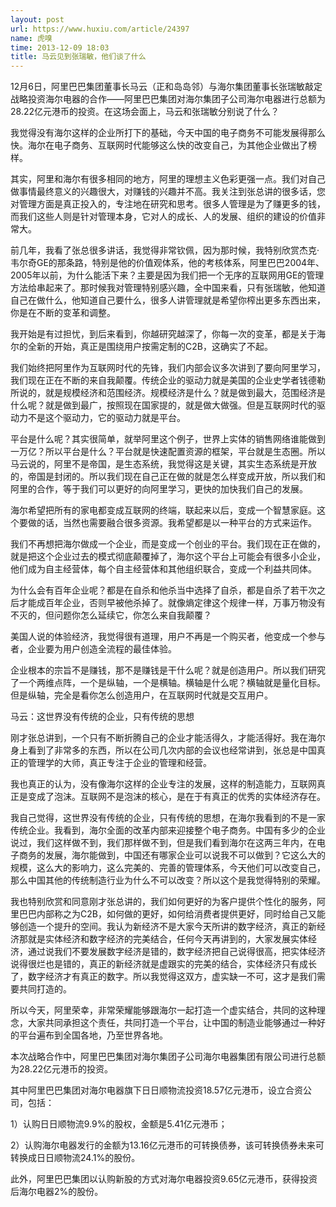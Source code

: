 ```yaml
---
layout: post
url: https://www.huxiu.com/article/24397
name: 虎嗅
time: 2013-12-09 18:03
title: 马云见到张瑞敏，他们谈了什么
---
```

12月6日，阿里巴巴集团董事长马云（正和岛岛邻）与海尔集团董事长张瑞敏敲定战略投资海尔电器的合作——阿里巴巴集团对海尔集团子公司海尔电器进行总额为28.22亿元港币的投资。在这场会面上，马云和张瑞敏分别说了什么？

我觉得没有海尔这样的企业所打下的基础，今天中国的电子商务不可能发展得那么快。海尔在电子商务、互联网时代能够这么快的改变自己，为其他企业做出了榜样。

其实，阿里和海尔有很多相同的地方，阿里的理想主义色彩更强一点。我们对自己做事情最终意义的兴趣很大，对赚钱的兴趣并不高。我关注到张总讲的很多话，您对管理方面是真正投入的，专注地在研究和思考。很多人管理是为了赚更多的钱，而我们这些人则是针对管理本身，它对人的成长、人的发展、组织的建设的价值非常大。

前几年，我看了张总很多讲话，我觉得非常钦佩，因为那时候，我特别欣赏杰克·韦尔奇GE的那条路，特别是他的价值观体系，他的考核体系，阿里巴巴2004年、2005年以前，为什么能活下来？主要是因为我们把一个无序的互联网用GE的管理方法给串起来了。那时候我对管理特别感兴趣，全中国来看，只有张瑞敏，他知道自己在做什么，他知道自己要什么，很多人讲管理就是希望你榨出更多东西出来，你是在不断的变革和调整。

我开始是有过担忧，到后来看到，你越研究越深了，你每一次的变革，都是关于海尔的全新的开始，真正是围绕用户按需定制的C2B，这确实了不起。

我们始终把阿里作为互联网时代的先锋，我们内部会议多次讲到了要向阿里学习，我们现在正在不断的来自我颠覆。传统企业的驱动力就是美国的企业史学者钱德勒所说的，就是规模经济和范围经济。规模经济是什么？就是做到最大，范围经济是什么呢？就是做到最广，按照现在国家提的，就是做大做强。但是互联网时代的驱动力不是这个驱动力，它的驱动力就是平台。

平台是什么呢？其实很简单，就举阿里这个例子，世界上实体的销售网络谁能做到一万亿？所以平台是什么？平台就是快速配置资源的框架，平台就是生态圈。所以马云说的，阿里不是帝国，是生态系统，我觉得这是关键，其实生态系统是开放的，帝国是封闭的。所以我们现在自己正在做的就是怎么样变成开放，所以我们和阿里的合作，等于我们可以更好的向阿里学习，更快的加快我们自己的发展。

海尔希望把所有的家电都变成互联网的终端，联起来以后，变成一个智慧家庭。这个要做的话，当然也需要融合很多资源。我希望都是以一种平台的方式来运作。

我们不再想把海尔做成一个企业，而是变成一个创业的平台。我们现在正在做的，就是把这个企业过去的模式彻底颠覆掉了，海尔这个平台上可能会有很多小企业，他们成为自主经营体，每个自主经营体和其他组织联合，变成一个利益共同体。

为什么会有百年企业呢？都是在自杀和他杀当中选择了自杀，都是自杀了若干次之后才能成百年企业，否则早被他杀掉了。就像熵定律这个规律一样，万事万物没有不灭的，但问题你怎么延续它，你怎么来自我颠覆？

美国人说的体验经济，我觉得很有道理，用户不再是一个购买者，他变成一个参与者，企业要为用户创造全流程的最佳体验。

企业根本的宗旨不是赚钱，那不是赚钱是干什么呢？就是创造用户。所以我们研究了一个两维点阵，一个是纵轴，一个是横轴。横轴是什么呢？横轴就是量化目标。但是纵轴，完全是看你怎么创造用户，在互联网时代就是交互用户。

马云：这世界没有传统的企业，只有传统的思想

刚才张总讲到，一个只有不断折腾自己的企业才能活得久，才能活得好。我在海尔身上看到了非常多的东西，所以在公司几次内部的会议也经常讲到，张总是中国真正的管理学的大师，真正专注于企业的管理和经营。

我也真正的认为，没有像海尔这样的企业专注的发展，这样的制造能力，互联网真正是变成了泡沫。互联网不是泡沫的核心，是在于有真正的优秀的实体经济存在。

我自己觉得，这世界没有传统的企业，只有传统的思想，在海尔我看到的不是一家传统企业。我看到，海尔全面的改革内部来迎接整个电子商务。中国有多少的企业说过，我们这样做不到，我们那样做不到，但是我们看到海尔在这两三年内，在电子商务的发展，海尔能做到，中国还有哪家企业可以说我不可以做到？它这么大的规模，这么大的影响力，这么完美的、完善的管理体系，今天他们可以改变自己，那么中国其他的传统制造行业为什么不可以改变？所以这个是我觉得特别的荣耀。

我也特别欣赏和同意刚才张总讲的，我们如何更好的为客户提供个性化的服务，阿里巴巴内部称之为C2B，如何做的更好，如何给消费者提供更好，同时给自己又能够创造一个提升的空间。我认为新经济不是大家今天所讲的数字经济，真正的新经济那就是实体经济和数字经济的完美结合，任何今天再讲到的，大家发展实体经济，通过说我们不要发展数字经济是错的，数字经济把自己说得很高，把实体经济说得很烂也是错的，真正的新经济就是虚跟实的完美的结合，实体经济只有成长了，数字经济才有真正的数字。所以我觉得这双方，虚实缺一不可，这才是我们需要共同打造的。

所以今天，阿里荣幸，非常荣耀能够跟海尔一起打造一个虚实结合，共同的这种理念，大家共同承担这个责任，共同打造一个平台，让中国的制造业能够通过一种好的平台遍布到全国各地，乃至世界各地。

本次战略合作中，阿里巴巴集团对海尔集团子公司海尔电器集团有限公司进行总额为28.22亿元港币的投资。

其中阿里巴巴集团对海尔电器旗下日日顺物流投资18.57亿元港币，设立合资公司，包括：

1）认购日日顺物流9.9%的股权，金额是5.41亿元港币；

2）认购海尔电器发行的金额为13.16亿元港币的可转换债券，该可转换债券未来可转换成日日顺物流24.1%的股份。

此外，阿里巴巴集团以认购新股的方式对海尔电器投资9.65亿元港币，获得投资后海尔电器2%的股份。

